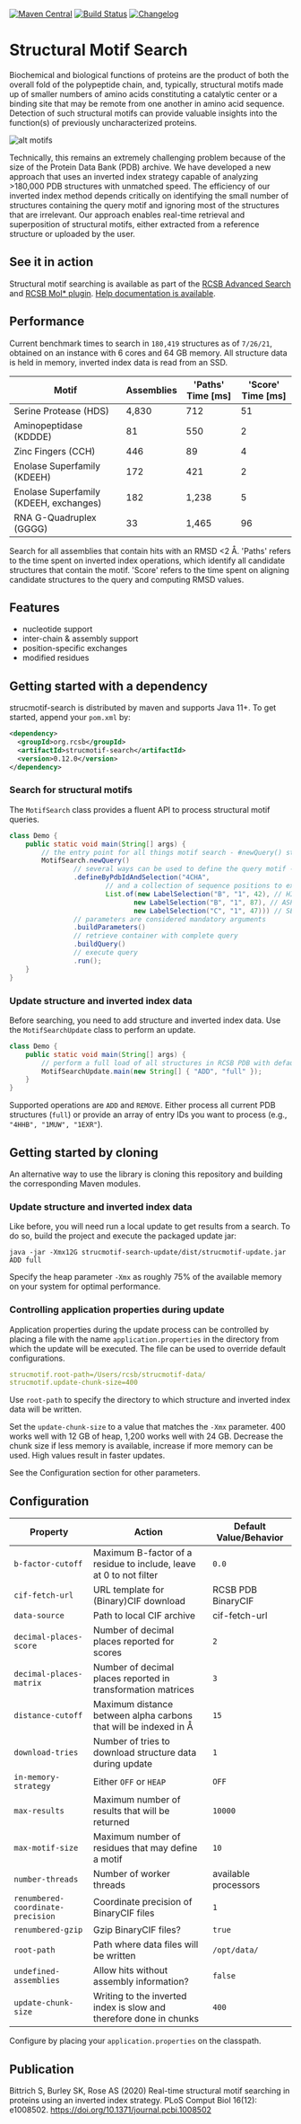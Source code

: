 [![Maven Central](https://maven-badges.herokuapp.com/maven-central/org.rcsb/strucmotif-search/badge.svg)](https://maven-badges.herokuapp.com/maven-central/org.rcsb/strucmotif-search)
[![Build Status](https://travis-ci.com/rcsb/strucmotif-search.svg?branch=master)](https://travis-ci.com/rcsb/strucmotif-search)
[![Changelog](https://img.shields.io/badge/changelog--lightgrey.svg?style=flat)](https://github.com/rcsb/strucmotif-search/blob/master/CHANGELOG.md)

# Structural Motif Search
Biochemical and biological functions of proteins are the product of both the overall fold
of the polypeptide chain, and, typically, structural motifs made up of smaller numbers
of amino acids constituting a catalytic center or a binding site that may be remote from
one another in amino acid sequence. Detection of such structural motifs can provide valuable
insights into the function(s) of previously uncharacterized proteins.

![alt motifs](https://raw.githubusercontent.com/rcsb/strucmotif-search/master/motifs.png)

Technically, this remains an extremely challenging problem because of the size of the Protein
Data Bank (PDB) archive. We have developed a new approach that uses an inverted index strategy
capable of analyzing >180,000 PDB structures with unmatched speed. The efficiency of our 
inverted index method depends critically on identifying the small number of structures 
containing the query motif and ignoring most of the structures that are irrelevant. Our 
approach enables real-time retrieval and superposition of structural motifs, either extracted
from a reference structure or uploaded by the user.

## See it in action
Structural motif searching is available as part of the [RCSB Advanced Search](https://www.rcsb.org/search/advanced/strucmotif) and [RCSB Mol* plugin](https://www.rcsb.org/3d-view). [Help documentation is available](https://www.rcsb.org/docs/search/advanced-search/structural-motif-search).

## Performance
Current benchmark times to search in `180,419` structures as of `7/26/21`, obtained on an instance with 6 cores and 64 
GB memory. All structure data is held in memory, inverted index data is read from an SSD.

| Motif | Assemblies | 'Paths' Time [ms] | 'Score' Time [ms] |
| --- | --- | --- | --- |
| Serine Protease (HDS) | 4,830 | 712 | 51 |
| Aminopeptidase (KDDDE) | 81 | 550 | 2 |
| Zinc Fingers (CCH) | 446 | 89 | 4 |
| Enolase Superfamily (KDEEH) | 172 | 421 | 2 |
| Enolase Superfamily (KDEEH, exchanges) | 182 | 1,238 | 5 |
| RNA G-Quadruplex (GGGG) | 33 | 1,465 | 96 | 

Search for all assemblies that contain hits with an RMSD <2 Å.
'Paths' refers to the time spent on inverted index operations, which identify all candidate structures that contain the 
motif.
'Score' refers to the time spent on aligning candidate structures to the query and computing RMSD values.

## Features
- nucleotide support
- inter-chain & assembly support
- position-specific exchanges
- modified residues

## Getting started with a dependency
strucmotif-search is distributed by maven and supports Java 11+. To get started, append your `pom.xml` by:
```xml
<dependency>
  <groupId>org.rcsb</groupId>
  <artifactId>strucmotif-search</artifactId>
  <version>0.12.0</version>
</dependency>
```

### Search for structural motifs
The `MotifSearch` class provides a fluent API to process structural motif queries.

```java
class Demo {
    public static void main(String[] args) {
        // the entry point for all things motif search - #newQuery() starts building a new query
        MotifSearch.newQuery()
                // several ways can be used to define the query motif - e.g., specify an entry id
                .defineByPdbIdAndSelection("4CHA",
                        // and a collection of sequence positions to extract residues
                        List.of(new LabelSelection("B", "1", 42), // HIS
                               new LabelSelection("B", "1", 87), // ASP
                               new LabelSelection("C", "1", 47))) // SER
                // parameters are considered mandatory arguments
                .buildParameters()
                // retrieve container with complete query
                .buildQuery()
                // execute query
                .run();
    }
}
```

### Update structure and inverted index data
Before searching, you need to add structure and inverted index data. Use the `MotifSearchUpdate` class to perform an 
update.

```java
class Demo {
    public static void main(String[] args) {
        // perform a full load of all structures in RCSB PDB with default configuration
        MotifSearchUpdate.main(new String[] { "ADD", "full" });
    }
}
```

Supported operations are `ADD` and `REMOVE`. Either process all current PDB structures (`full`) or provide an array of 
entry IDs you want to process (e.g., `"4HHB", "1MUW", "1EXR"`).

## Getting started by cloning
An alternative way to use the library is cloning this repository and building the corresponding Maven modules.

### Update structure and inverted index data
Like before, you will need run a local update to get results from a search. To do so, build the project and execute the 
packaged update jar:
```shell
java -jar -Xmx12G strucmotif-search-update/dist/strucmotif-update.jar ADD full
```

Specify the heap parameter `-Xmx` as roughly 75% of the available memory on your system for optimal performance.

### Controlling application properties during update
Application properties during the update process can be controlled by placing a file with the name 
`application.properties` in the directory from which the update will be executed. The file can be used to override 
default configurations.

```yaml
strucmotif.root-path=/Users/rcsb/strucmotif-data/
strucmotif.update-chunk-size=400
```

Use `root-path` to specify the directory to which structure and inverted index data will be written.

Set the `update-chunk-size` to a value that matches the `-Xmx` parameter. 400 works well with 12 GB of heap, 1,200 works
well with 24 GB. Decrease the chunk size if less memory is available, increase if more memory can be used. High values 
result in faster updates.

See the Configuration section for other parameters.

## Configuration
| Property     | Action | Default Value/Behavior |
| -----------  | ------ | ------- |
| `b-factor-cutoff` | Maximum B-factor of a residue to include, leave at 0 to not filter | `0.0` |
| `cif-fetch-url` | URL template for (Binary)CIF download | RCSB PDB BinaryCIF |
| `data-source` | Path to local CIF archive | cif-fetch-url |
| `decimal-places-score` | Number of decimal places reported for scores | `2` |
| `decimal-places-matrix` | Number of decimal places reported in transformation matrices | `3` |
| `distance-cutoff` | Maximum distance between alpha carbons that will be indexed in Å | `15` |
| `download-tries` | Number of tries to download structure data during update | `1` |
| `in-memory-strategy` | Either `OFF` or `HEAP` | `OFF` |
| `max-results` | Maximum number of results that will be returned | `10000` |
| `max-motif-size` | Maximum number of residues that may define a motif | `10` |
| `number-threads` | Number of worker threads | available processors |
| `renumbered-coordinate-precision` | Coordinate precision of BinaryCIF files | `1` |
| `renumbered-gzip` | Gzip BinaryCIF files? | `true` |
| `root-path` | Path where data files will be written | `/opt/data/` |
| `undefined-assemblies` | Allow hits without assembly information? | `false` |
| `update-chunk-size` | Writing to the inverted index is slow and therefore done in chunks | `400` |

Configure by placing your `application.properties` on the classpath.

## Publication
Bittrich S, Burley SK, Rose AS (2020) Real-time structural motif searching in proteins using an inverted index strategy. PLoS Comput Biol 16(12): e1008502. https://doi.org/10.1371/journal.pcbi.1008502
